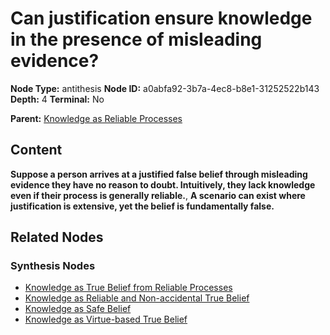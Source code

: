 # Can justification ensure knowledge in the presence of misleading evidence?

**Node Type:** antithesis
**Node ID:** a0abfa92-3b7a-4ec8-b8e1-31252522b143
**Depth:** 4
**Terminal:** No

**Parent:** [Knowledge as Reliable Processes](knowledge-as-reliable-processes-synthesis-62cb261b-3b77-4cfa-bf85-4537b7116055.md)

## Content

**Suppose a person arrives at a justified false belief through misleading evidence they have no reason to doubt. Intuitively, they lack knowledge even if their process is generally reliable.**, **A scenario can exist where justification is extensive, yet the belief is fundamentally false.**

## Related Nodes

### Synthesis Nodes

- [Knowledge as True Belief from Reliable Processes](knowledge-as-true-belief-from-reliable-processes-synthesis-6f71cfed-a54e-4d1a-a525-02cfc8ddba1a.md)
- [Knowledge as Reliable and Non-accidental True Belief](knowledge-as-reliable-and-non-accidental-true-belief-synthesis-d7bfee4e-4d07-435b-b572-8dd07006709d.md)
- [Knowledge as Safe Belief](knowledge-as-safe-belief-synthesis-52a5a6ac-6cbd-4ac9-88a8-3f3aefd45ef4.md)
- [Knowledge as Virtue-based True Belief](knowledge-as-virtue-based-true-belief-synthesis-54fd21b9-db8f-4652-bfb0-6830647f0d4a.md)

